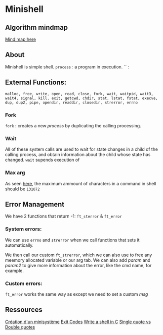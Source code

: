 # Minishell

## Algorithm mindmap
[Mind map here](https://www.figma.com/file/G5oAf6m91dH57ye0YDG7cs/Minishell-Mindmap?node-id=0%3A1)

## About
Minishell is simple shell.
`process` :  a program in execution.
`` : 

## External Functions:
```
malloc, free, write, open, read, close, fork, wait, waitpid, wait3, wait4, signal, kill, exit, getcwd, chdir, stat, lstat, fstat, execve, dup, dup2, pipe, opendir, readdir, closedir, strerror, errno
```
### Fork
`fork` : creates a new *process* by duplicating the calling processing.
 
### Wait
All of these system calls are used to wait for state changes in a child of the calling process, and obtain information about the child whose state has changed.
`wait` supends execution of 

### Max arg
As seen [here](https://serverfault.com/questions/163371/linux-command-line-character-limit), the maximum ammount of characters in a command in shell should be `131072`

## Error Management
We have 2 functions that return -1: `ft_sterror` & `ft_error`

### System errors:
We can use `errno` and `strerror` when we call functions that sets it automatically.

We then call our custom `ft_strerror`, which we can also use to free any meemory allocated variable or our arg tab.
We can also add _param_ and _param2_ to give more information about the error, like the cmd name, for example.

### Custom errors:
`ft_error` works the same way as except we need to set a custom _msg_ 

## Ressources 
[Création d'un minisystème](https://chrtophe.developpez.com/tutoriels/minisysteme/#L11)
[Exit Codes](https://tldp.org/LDP/abs/html/exitcodes.html)
[Write a shell in C](https://brennan.io/2015/01/16/write-a-shell-in-c/)
[Single quote vs Double quotes](https://stackoverflow.com/questions/6697753/difference-between-single-and-double-quotes-in-bash)